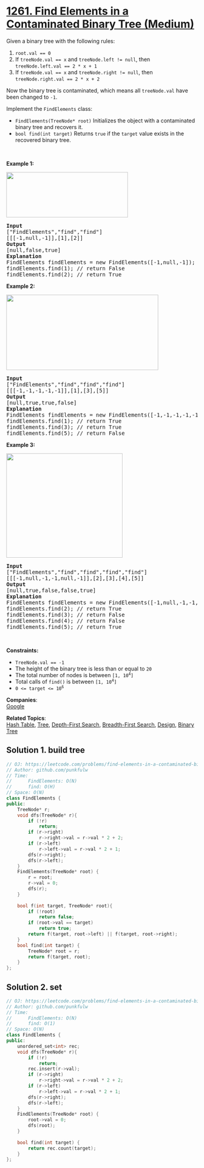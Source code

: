 # [1261. Find Elements in a Contaminated Binary Tree (Medium)](https://leetcode.com/problems/find-elements-in-a-contaminated-binary-tree/)

<p>Given a binary tree with the following rules:</p>

<ol>
	<li><code>root.val == 0</code></li>
	<li>If <code>treeNode.val == x</code> and <code>treeNode.left != null</code>, then <code>treeNode.left.val == 2 * x + 1</code></li>
	<li>If <code>treeNode.val == x</code> and <code>treeNode.right != null</code>, then <code>treeNode.right.val == 2 * x + 2</code></li>
</ol>

<p>Now the binary tree is contaminated, which means all <code>treeNode.val</code> have been changed to <code>-1</code>.</p>

<p>Implement the <code>FindElements</code> class:</p>

<ul>
	<li><code>FindElements(TreeNode* root)</code> Initializes the object with a contaminated binary tree and recovers it.</li>
	<li><code>bool find(int target)</code> Returns <code>true</code> if the <code>target</code> value exists in the recovered binary tree.</li>
</ul>

<p>&nbsp;</p>
<p><strong>Example 1:</strong></p>
<img alt="" src="https://assets.leetcode.com/uploads/2019/11/06/untitled-diagram-4-1.jpg" style="width: 320px; height: 119px;">
<pre><strong>Input</strong>
["FindElements","find","find"]
[[[-1,null,-1]],[1],[2]]
<strong>Output</strong>
[null,false,true]
<strong>Explanation</strong>
FindElements findElements = new FindElements([-1,null,-1]); 
findElements.find(1); // return False 
findElements.find(2); // return True </pre>

<p><strong>Example 2:</strong></p>
<img alt="" src="https://assets.leetcode.com/uploads/2019/11/06/untitled-diagram-4.jpg" style="width: 400px; height: 198px;">
<pre><strong>Input</strong>
["FindElements","find","find","find"]
[[[-1,-1,-1,-1,-1]],[1],[3],[5]]
<strong>Output</strong>
[null,true,true,false]
<strong>Explanation</strong>
FindElements findElements = new FindElements([-1,-1,-1,-1,-1]);
findElements.find(1); // return True
findElements.find(3); // return True
findElements.find(5); // return False</pre>

<p><strong>Example 3:</strong></p>
<img alt="" src="https://assets.leetcode.com/uploads/2019/11/07/untitled-diagram-4-1-1.jpg" style="width: 306px; height: 274px;">
<pre><strong>Input</strong>
["FindElements","find","find","find","find"]
[[[-1,null,-1,-1,null,-1]],[2],[3],[4],[5]]
<strong>Output</strong>
[null,true,false,false,true]
<strong>Explanation</strong>
FindElements findElements = new FindElements([-1,null,-1,-1,null,-1]);
findElements.find(2); // return True
findElements.find(3); // return False
findElements.find(4); // return False
findElements.find(5); // return True
</pre>

<p>&nbsp;</p>
<p><strong>Constraints:</strong></p>

<ul>
	<li><code>TreeNode.val == -1</code></li>
	<li>The height of the binary tree is less than or equal to <code>20</code></li>
	<li>The total number of nodes is between <code>[1, 10<sup>4</sup>]</code></li>
	<li>Total calls of <code>find()</code> is between <code>[1, 10<sup>4</sup>]</code></li>
	<li><code>0 &lt;= target &lt;= 10<sup>6</sup></code></li>
</ul>


**Companies**:  
[Google](https://leetcode.com/company/google)

**Related Topics**:  
[Hash Table](https://leetcode.com/tag/hash-table/), [Tree](https://leetcode.com/tag/tree/), [Depth-First Search](https://leetcode.com/tag/depth-first-search/), [Breadth-First Search](https://leetcode.com/tag/breadth-first-search/), [Design](https://leetcode.com/tag/design/), [Binary Tree](https://leetcode.com/tag/binary-tree/)

## Solution 1. build tree

```cpp
// OJ: https://leetcode.com/problems/find-elements-in-a-contaminated-binary-tree/
// Author: github.com/punkfulw
// Time:
//      FindElements: O(N)
//      find: O(H)
// Space: O(N)
class FindElements {
public:
    TreeNode* r;
    void dfs(TreeNode* r){
        if (!r)
            return;
        if (r->right)
            r->right->val = r->val * 2 + 2;
        if (r->left)
            r->left->val = r->val * 2 + 1;
        dfs(r->right);
        dfs(r->left);
    }
    FindElements(TreeNode* root) {
        r = root;
        r->val = 0;
        dfs(r);
    }
    
    bool f(int target, TreeNode* root){
        if (!root)
            return false;
        if (root->val == target)
            return true;
        return f(target, root->left) || f(target, root->right);
    }
    bool find(int target) {
        TreeNode* root = r;
        return f(target, root);
    }
};

```

## Solution 2. set

```cpp
// OJ: https://leetcode.com/problems/find-elements-in-a-contaminated-binary-tree/
// Author: github.com/punkfulw
// Time:
//      FindElements: O(N)
//      find: O(1)
// Space: O(N)
class FindElements {
public:
    unordered_set<int> rec;
    void dfs(TreeNode* r){
        if (!r)
            return;
        rec.insert(r->val);
        if (r->right)
            r->right->val = r->val * 2 + 2;
        if (r->left)
            r->left->val = r->val * 2 + 1;
        dfs(r->right);
        dfs(r->left);
    }
    FindElements(TreeNode* root) {
        root->val = 0;
        dfs(root);
    }
    
    bool find(int target) {
        return rec.count(target);
    }
};


```
